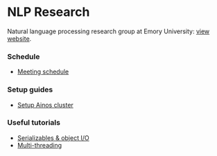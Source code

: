 # NLP Research
Natural language processing research group at Emory University: [view website](http://nlp.mathcs.emory.edu/).

### Schedule
* [Meeting schedule](logistics/meeting_schedule.md)

### Setup guides
* [Setup Ainos cluster](ainos/ainos_cluster_setup.md)

### Useful tutorials
* [Serializables & object I/O](tutorials/serializable_objectIO.md)
* [Multi-threading](tutorials/multi-threading.md)